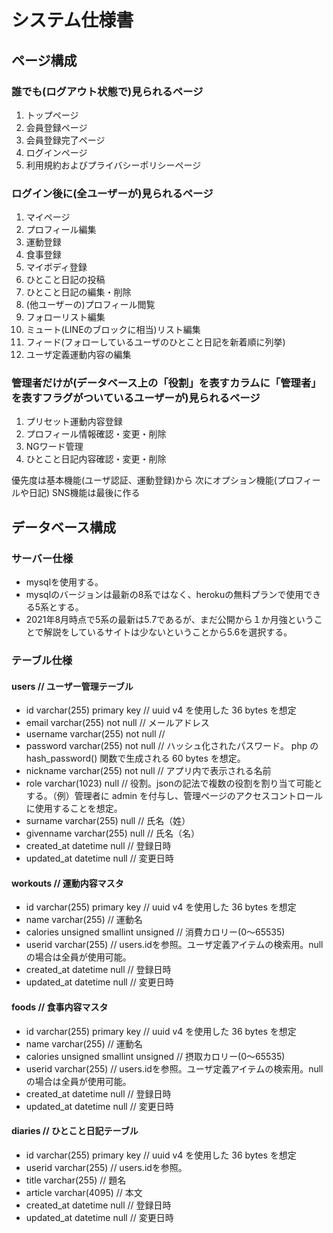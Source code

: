# システム仕様書

## ページ構成
### 誰でも(ログアウト状態で)見られるページ
1. トップページ
2. 会員登録ページ
3. 会員登録完了ページ
4. ログインページ
6. 利用規約およびプライバシーポリシーページ

### ログイン後に(全ユーザーが)見られるページ
1. マイページ
2. プロフィール編集
3. 運動登録
4. 食事登録
5. マイボディ登録
6. ひとこと日記の投稿
7. ひとこと日記の編集・削除
8. (他ユーザーの)プロフィール閲覧
9. フォローリスト編集
10. ミュート(LINEのブロックに相当)リスト編集
11. フィード(フォローしているユーザのひとこと日記を新着順に列挙)
12. ユーザ定義運動内容の編集

### 管理者だけが(データベース上の「役割」を表すカラムに「管理者」を表すフラグがついているユーザーが)見られるページ
1. プリセット運動内容登録
2. プロフィール情報確認・変更・削除
3. NGワード管理
4. ひとこと日記内容確認・変更・削除

優先度は基本機能(ユーザ認証、運動登録)から
次にオプション機能(プロフィールや日記)
SNS機能は最後に作る


## データベース構成
### サーバー仕様
- mysqlを使用する。
- mysqlのバージョンは最新の8系ではなく、herokuの無料プランで使用できる5系とする。
- 2021年8月時点で5系の最新は5.7であるが、まだ公開から１か月強ということで解説をしているサイトは少ないということから5.6を選択する。

### テーブル仕様
#### users // ユーザー管理テーブル
- id varchar(255) primary key // uuid v4 を使用した 36 bytes を想定
- email varchar(255) not null // メールアドレス
- username varchar(255) not null // 
- password varchar(255) not null // ハッシュ化されたパスワード。 php の hash_password() 関数で生成される 60 bytes を想定。
- nickname varchar(255) not null // アプリ内で表示される名前
- role varchar(1023) null // 役割。jsonの記法で複数の役割を割り当て可能とする。（例）管理者に admin を付与し、管理ページのアクセスコントロールに使用することを想定。
- surname varchar(255) null // 氏名（姓）
- givenname varchar(255) null // 氏名（名）
- created_at datetime null // 登録日時
- updated_at datetime null // 変更日時

#### workouts // 運動内容マスタ
- id varchar(255) primary key // uuid v4 を使用した 36 bytes を想定
- name varchar(255) // 運動名
- calories unsigned smallint unsigned // 消費カロリー(0～65535)
- userid varchar(255) // users.idを参照。ユーザ定義アイテムの検索用。nullの場合は全員が使用可能。
- created_at datetime null // 登録日時
- updated_at datetime null // 変更日時

#### foods // 食事内容マスタ
- id varchar(255) primary key // uuid v4 を使用した 36 bytes を想定
- name varchar(255) // 運動名
- calories unsigned smallint unsigned // 摂取カロリー(0～65535)
- userid varchar(255) // users.idを参照。ユーザ定義アイテムの検索用。nullの場合は全員が使用可能。
- created_at datetime null // 登録日時
- updated_at datetime null // 変更日時

#### diaries // ひとこと日記テーブル
- id varchar(255) primary key // uuid v4 を使用した 36 bytes を想定
- userid varchar(255) // users.idを参照。
- title varchar(255) // 題名
- article varchar(4095) // 本文
- created_at datetime null // 登録日時
- updated_at datetime null // 変更日時


